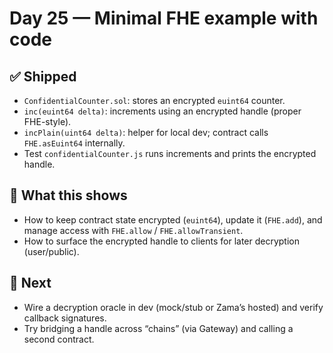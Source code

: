 # Day 25 — Minimal FHE example with code

## ✅ Shipped
- `ConfidentialCounter.sol`: stores an encrypted `euint64` counter.
- `inc(euint64 delta)`: increments using an encrypted handle (proper FHE-style).
- `incPlain(uint64 delta)`: helper for local dev; contract calls `FHE.asEuint64` internally.
- Test `confidentialCounter.js` runs increments and prints the encrypted handle.

## 🧠 What this shows
- How to keep contract state encrypted (`euint64`), update it (`FHE.add`), and manage access with `FHE.allow` / `FHE.allowTransient`.
- How to surface the encrypted handle to clients for later decryption (user/public).

## 🎯 Next
- Wire a decryption oracle in dev (mock/stub or Zama’s hosted) and verify callback signatures.
- Try bridging a handle across “chains” (via Gateway) and calling a second contract.
